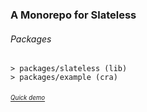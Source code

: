 ### A Monorepo for Slateless
###### Packages
```
> packages/slateless (lib)
> packages/example (cra)
```
###### [*<sub><sup>Quick demo</sup></sub>*](https://emisa.me/npm/slateless)